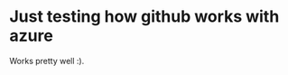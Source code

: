 Just testing how github works with azure
========================================
Works pretty well :).

